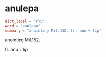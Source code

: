 # anulepa

``` toml
dict_label = "PTS"
word = "anulepa"
summary = "anointing Mil.152. fr. anu + lip"
```

anointing Mil.152.

fr. anu \+ *lip*

